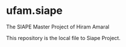 # ufam.siape
The SIAPE Master Project of Hiram Amaral

This repository is the local file to Siape Project.
